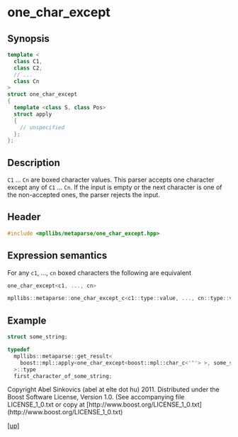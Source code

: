 # one_char_except

## Synopsis

```cpp
template <
  class C1,
  class C2,
  // ...
  class Cn
>
struct one_char_except
{
  template <class S, class Pos>
  struct apply
  {
    // unspecified
  };
};
```

## Description

`C1` ... `Cn` are boxed character values. This parser accepts one character
except any of `C1` ... `Cn`. If the input is empty or the next character is one
of the non-accepted ones, the parser rejects the input.

## Header

```cpp
#include <mpllibs/metaparse/one_char_except.hpp>
```

## Expression semantics

For any `c1`, ..., `cn` boxed characters the following are equivalent

```cpp
one_char_except<c1, ..., cn>

mpllibs::metaparse::one_char_except_c<c1::type::value, ..., cn::type::value>
```

## Example

```cpp
struct some_string;

typedef
  mpllibs::metaparse::get_result<
    boost::mpl::apply<one_char_except<boost::mpl::char_c<'"'> >, some_string>
  >::type
  first_character_of_some_string;
```

<p class="copyright">
Copyright Abel Sinkovics (abel at elte dot hu) 2011.
Distributed under the Boost Software License, Version 1.0.
(See accompanying file LICENSE_1_0.txt or copy at
[http://www.boost.org/LICENSE_1_0.txt](http://www.boost.org/LICENSE_1_0.txt)
</p>

[[up]](reference.html)


